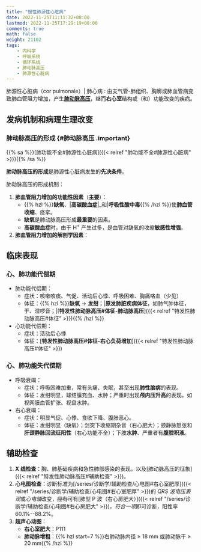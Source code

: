 ```yaml
---
title: "慢性肺源性心脏病"
date: 2022-11-25T11:11:32+08:00
lastmod: 2022-11-25T17:29:19+08:00
comments: true
math: false
weight: 21102
tags:
    - 内科学
    - 呼吸系统
    - 循环系统
    - 肺动脉高压
    - 肺源性心脏病
---
```


肺源性心脏病（cor pulmonale）| 肺心病
: 由支气管-肺组织、胸廓或肺血管病变致肺血管阻力增加，产生[**肺动脉高压**](#肺动脉高压)，继而**右心室**结构或（和）功能改变的疾病。

<!--more-->

## 发病机制和病理生理改变

### 肺动脉高压的形成 {#肺动脉高压 .important}

{{% sa %}}[肺功能不全#肺源性心脏病]({{< relref "肺功能不全#肺源性心脏病" >}}){{% /sa %}}

**肺动脉高压的形成**是肺源性心脏病发生的**先决条件**。

肺动脉高压的形成机制：

1. **肺血管阻力增加的功能性因素**（**主要**）：
    - {{% hzl %}}**缺氧**、|**高碳酸血症**|_和|**呼吸性酸中毒**{{% /hzl %}}使**肺血管收缩**、痉挛。
    - **缺氧**是肺动脉高压形成**最重要**的因素。
    - **高碳酸血症**时，由于 H<sup>+</sup> 产生过多，是血管对缺氧的收缩**敏感性增强**。
2. **肺血管阻力增加的解剖学因素**：


## 临床表现

### 心、肺功能代偿期

- 肺功能代偿期：
    - 症状：咳嗽咳痰、气促、活动后心悸、呼吸困难、胸痛咯血（少见）
    - 体征：{{% hzl %}}**缺氧** → **发绀**；|**原发肺脏疾病体征**，如肺气肿体征，干、湿啰音；|[**特发性肺动脉高压#体征-肺动脉高压**]({{< relref "特发性肺动脉高压#体征" >}}){{% /hzl %}}
- 心功能代偿期：
    - 症状：活动后心悸
    - 体征：[**特发性肺动脉高压#体征-右心负荷增加**]({{< relref "特发性肺动脉高压#体征" >}})

### 心、肺功能失代偿期

- 呼吸衰竭：
    - 症状：呼吸困难加重，常有头痛、失眠，甚至出现**肺性脑病**的表现。
    - 体征：发绀明显，球结膜充血、水肿；严重时出现**颅内压升高**的表现，如视网膜血管扩张、视盘水肿。
- 右心衰竭：
    - 症状：明显气促、心悸、食欲下降、腹胀恶心。
    - 体征：发绀明显（缺氧）；剑突下收缩期杂音（右心肥大）；颈静脉怒张和**肝颈静脉回流征阳性**（右心功能不全）；下肢**水肿**、严重者有**腹腔积液**。

## 辅助检查

1. **X 线检查**：胸、肺基础疾病和急性肺部感染的表现，以及[肺动脉高压的征象]({{< relref "特发性肺动脉高压#辅助检查" >}})。
2. **心电图检查**：诊断标准为[/series/诊断学/辅助检查/心电图#右心室肥厚]({{< relref "/series/诊断学/辅助检查/心电图#右心室肥厚" >}})的 *QRS 波电压表现*或*心电轴*改变，~~应有~~可有[肺型 P 波（右心房肥大）]({{< relref "/series/诊断学/辅助检查/心电图#右心房肥大" >}})，*符合一项*即可诊断，阳性率 60.1%--88.2%。
3. **超声心动图**：
    - **右心室肥大**：P111
    - **肺动脉增粗**：{{% hzl start=7 %}}右肺动脉内径 ≥ 18 mm 或肺动脉干 ≥ 20 mm{{% /hzl %}}
